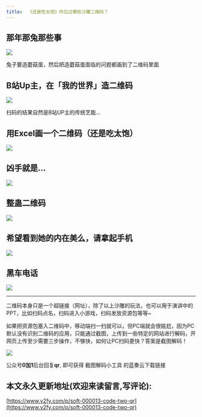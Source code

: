```yaml
---
title:  《还是吃太饱》你见过哪些沙雕二维码？
---
```


## 那年那兔那些事


![](https://www.v2fy.com/asset/soft-000013-code-two-qr/001.png)


兔子要造蘑菇蛋，然后把造蘑菇蛋面临的问题都画到了二维码里面

## B站Up主，在「我的世界」造二维码

![](https://www.v2fy.com/asset/soft-000013-code-two-qr/002.png)

扫码的结果自然是B站UP主的传统艺能...



## 用Excel画一个二维码（还是吃太饱）


![](https://www.v2fy.com/asset/soft-000013-code-two-qr/004.png)





## 凶手就是...


![](https://www.v2fy.com/asset/soft-000013-code-two-qr/005.jpg)



## 整蛊二维码

![](https://www.v2fy.com/asset/soft-000013-code-two-qr/006.jpg)


## 希望看到她的内在美么，请拿起手机

![](https://www.v2fy.com/asset/soft-000013-code-two-qr/007.jpg)


## 黑车电话


![](https://www.v2fy.com/asset/soft-000013-code-two-qr/008.jpg)

---

二维码本身只是一个超链接（网址），除了以上沙雕的玩法，也可以用于演讲中的PPT，比如扫码点名，扫码进入小游戏，扫码发放资源包等等~

如果把资源包塞入二维码中，移动端扫一扫就可以，但PC端就会很尴尬，因为PC默认没有识别二维码的应用，只能通过截图，上传到一些特定的网站进行解码，开网页上传至少需要三步操作，不够快，如何让PC扫码更快？答案是截图解码！

![](https://www.v2fy.com/asset/soft-000013-code-two-qr/009.gif)


公众号**0加1**后台回复**qr**, 即可获得 截图解码小工具 的蓝奏云下载链接



## 本文永久更新地址(欢迎来读留言,写评论):

[https://www.v2fy.com/p/soft-000013-code-two-qr](https://www.v2fy.com/p/soft-000013-code-two-qr)

